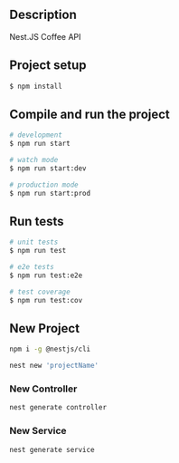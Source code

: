 ## Description

Nest.JS Coffee API

## Project setup

```bash
$ npm install
```

## Compile and run the project

```bash
# development
$ npm run start

# watch mode
$ npm run start:dev

# production mode
$ npm run start:prod
```

## Run tests

```bash
# unit tests
$ npm run test

# e2e tests
$ npm run test:e2e

# test coverage
$ npm run test:cov
```

## New Project

```bash
npm i -g @nestjs/cli
```

```bash
nest new 'projectName'
```

### New Controller

```bash
nest generate controller
```

### New Service

```bash
nest generate service
```
